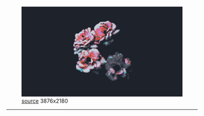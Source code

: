 
<figure>
    <a href="a-group-of-flowers-on-a-black-background.jpg"><img alt="a-group-of-flowers-on-a-black-background.jpg" src="a-group-of-flowers-on-a-black-background.jpg"></a>
    <figcaption>
        <a href="https://github.com/dharmx/walls/blob/main/outrun/a_group_of_flowers_on_a_black_background.jpg">source</a>
        3876x2180
    </figcaption>
</figure>
<hr>
            